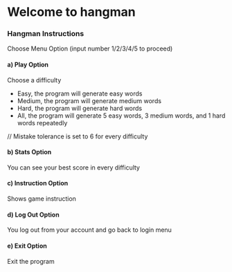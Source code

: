 # Welcome to hangman

### Hangman Instructions

Choose Menu Option (input number 1/2/3/4/5 to proceed)

#### a) Play Option

Choose a difficulty
- Easy, the program will generate easy words
- Medium, the program will generate medium words
- Hard, the program will generate hard words
- All, the program will generate 5 easy words, 3 medium words, and 1 hard words repeatedly

// Mistake tolerance is set to 6 for every difficulty

#### b) Stats Option

You can see your best score in every difficulty

#### c) Instruction Option

Shows game instruction

#### d) Log Out Option

You log out from your account and go back to login menu

#### e) Exit Option

Exit the program

